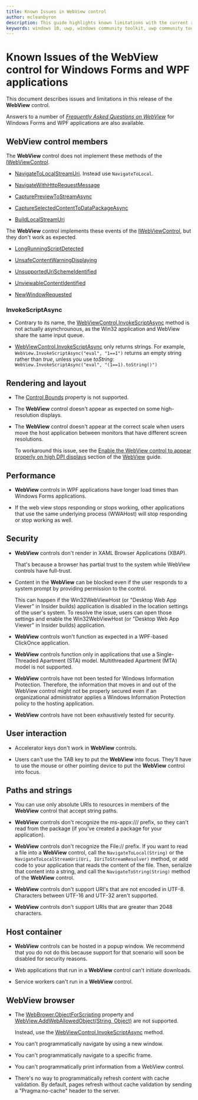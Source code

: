 ```yaml
---
title: Known Issues in WebView control
author: mcleanbyron
description: This guide highlights known limitations with the current release of the WebView control for Windows Forms and WPF applications.
keywords: windows 10, uwp, windows community toolkit, uwp community toolkit, uwp toolkit, WebView, Windows Forms, WPF, known issues, release notes
---
```


# Known Issues of the WebView control for Windows Forms and WPF applications

This document describes issues and limitations in this release of the **WebView** control.

Answers to a number of [*Frequently Asked Questions on WebView*](./WebView.md#frequently-asked-questions-faqs)  for Windows Forms and WPF applications are also available.

## WebView control members

The **WebView** control does not implement these methods of the [IWebViewControl](/uwp/api/windows.web.ui.iwebviewcontrol).

* [NavigateToLocalStreamUri](/uwp/api/windows.web.ui.iwebviewcontrol.navigatetolocalstreamuri). Instead use `NavigateToLocal`.

* [NavigateWithHttpRequestMessage](/uwp/api/windows.web.ui.iwebviewcontrol.navigatewithhttprequestmessage)

* [CapturePreviewToStreamAsync](/uwp/api/windows.web.ui.iwebviewcontrol.capturepreviewtostreamasync)

* [CaptureSelectedContentToDataPackageAsync](/uwp/api/windows.web.ui.iwebviewcontrol.captureselectedcontenttodatapackageasync)

* [BuildLocalStreamUri](/uwp/api/windows.web.ui.iwebviewcontrol.buildlocalstreamuri)

The **WebView** control implements these events of the [IWebViewControl](/uwp/api/windows.web.ui.iwebviewcontrol), but they don't work as expected.

* [LongRunningScriptDetected](/uwp/api/windows.web.ui.iwebviewcontrol.longrunningscriptdetected)

* [UnsafeContentWarningDisplaying](/uwp/api/windows.web.ui.iwebviewcontrol.unsafecontentwarningdisplaying)

* [UnsupportedUriSchemeIdentified](/uwp/api/windows.web.ui.iwebviewcontrol.unsupportedurischemeidentified)

* [UnviewableContentIdentified](/uwp/api/windows.web.ui.iwebviewcontrol.unviewablecontentidentified)

* [NewWindowRequested](/uwp/api/windows.web.ui.iwebviewcontrol.newwindowrequested)

### InvokeScriptAsync

* Contrary to its name, the [WebViewControl.InvokeScriptAsync](/uwp/api/windows.web.ui.interop.webviewcontrol.invokescriptasync) method is not actually asynchrounous, as the Win32 application and WebView share the same input queue.

* [WebViewControl.InvokeScriptAsync](/uwp/api/windows.web.ui.interop.webviewcontrol.invokescriptasync) only returns strings. For example, `WebView.InvokeScriptAsync("eval", "1==1")` returns an empty string rather than *true*, unless you use *toString*:
`WebView.InvokeScriptAsync("eval", "(1==1).toString()")`

## Rendering and layout

* The [Control.Bounds](/dotnet/api/system.windows.forms.control.bounds) property is not supported.

* The **WebView** control doesn't appear as expected on some high-resolution displays.

* The **WebView** control doesn't appear at the correct scale when users move the host application between monitors that have different screen resolutions.

  To workaround this issue, see the [Enable the WebView control to appear properly on high DPI displays](WebView.md#high-dpi) section of the [WebView](WebView.md) guide.

## Performance

* **WebView** controls in WPF applications have longer load times than Windows Forms applications.

* If the web view stops responding or stops working, other applications that use the same underlying process (WWAHost) will stop responding or stop working as well.

## Security

* **WebView** controls don't render in XAML Browser Applications (XBAP).

  That's because a browser has partial trust to the system while WebView controls have full-trust.

* Content in the **WebView** can be blocked even if the user responds to a system prompt by providing permission to the control.

  This can happen if the Win32WebViewHost (or "Desktop Web App Viewer" in Insider builds) application is disabled in the location settings of the user's system. To resolve the issue, users can open those settings and enable the Win32WebViewHost (or "Desktop Web App Viewer" in Insider builds) application.

* **WebView** controls won't function as expected in a WPF-based ClickOnce application.

* **WebView** controls function only in applications that use a Single-Threaded Apartment (STA) model. Multithreaded Apartment (MTA) model is not supported.

* **WebView** controls have not been tested for Windows Information Protection. Therefore, the information that moves in and out of the WebView control might not be properly secured even if an  organizational administrator applies a Windows Information Protection policy to the hosting application.  

* **WebView** controls have not been exhaustively tested for security.

## User interaction

* Accelerator keys don't work in **WebView** controls.

* Users can't use the TAB key to put the **WebView** into focus. They'll have to use the mouse or other pointing device to put the **WebView** control into focus.

## Paths and strings

* You can use only absolute URIs to resources in members of the **WebView** control that accept string paths.

* **WebView** controls don't recognize the ms-appx:/// prefix, so they can't read from the package (if you've created a package for your application).

* **WebView** controls don't recognize the File:// prefix. If you want to read a file into a **WebView** control, call the `NavigateToLocal(String)` or the `NavigateToLocalStreamUri(Uri, IUriToStreamResolver)` method, or add code to your application that reads the content of the file. Then, serialize that content into a string, and call the `NavigateToString(String)` method of the **WebView** control.

* **WebView** controls don't support URI's that are not encoded in UTF-8. Characters between UTF-16 and UTF-32 aren't supported.

* **WebView** controls don't support URIs that are greater than 2048 characters.

## Host container

* **WebView** controls can be hosted in a popup window. We recommend that you do not do this because support for that scenario will soon be disabled for security reasons.

* Web applications that run in a **WebView** control can't initiate downloads.

* Service workers can't run in a **WebView** control.

## WebView browser

* The [WebBrower.ObjectForScripting](/dotnet/api/system.windows.controls.webbrowser.objectforscripting) property and [WebView.AddWebAllowedObject(String, Object)](/uwp/api/windows.ui.xaml.controls.webview.addweballowedobject) are not supported.

  Instead, use the [WebViewControl.InvokeScriptAsync](/uwp/api/windows.web.ui.interop.webviewcontrol.invokescriptasync) method.

* You can't programmatically navigate by using a new window.

* You can't programmatically navigate to a specific frame.

* You can't programmatically print information from a WebView control.

* There's no way to programmatically refresh content with cache validation. By default, pages refresh without cache validation by sending a "Pragma:no-cache" header to the server.